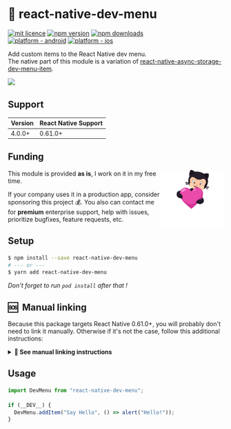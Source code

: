 # 📳 react-native-dev-menu

[![mit licence](https://img.shields.io/dub/l/vibe-d.svg?style=for-the-badge)](https://github.com/zoontek/react-native-dev-menu/blob/main/LICENSE)
[![npm version](https://img.shields.io/npm/v/react-native-dev-menu?style=for-the-badge)](https://www.npmjs.org/package/react-native-dev-menu)
[![npm downloads](https://img.shields.io/npm/dt/react-native-dev-menu.svg?label=downloads&style=for-the-badge)](https://www.npmjs.org/package/react-native-dev-menu)
<br />
[![platform - android](https://img.shields.io/badge/platform-Android-3ddc84.svg?logo=android&style=for-the-badge)](https://www.android.com)
[![platform - ios](https://img.shields.io/badge/platform-iOS-000.svg?logo=apple&style=for-the-badge)](https://developer.apple.com/ios)

Add custom items to the React Native dev menu.<br />
The native part of this module is a variation of [react-native-async-storage-dev-menu-item](https://github.com/jsoendermann/react-native-async-storage-dev-menu-item/).

![](https://github.com/zoontek/react-native-dev-menu/blob/master/docs/screenshots.png?raw=true)

## Support

| Version | React Native Support |
| ------- | -------------------- |
| 4.0.0+  | 0.61.0+              |

## Funding

<a href="https://github.com/sponsors/zoontek">
  <img align="right" width="150" alt="This library helped you? Consider sponsoring!" src=".github/funding-octocat.svg">
</a>

This module is provided **as is**, I work on it in my free time.

If your company uses it in a production app, consider sponsoring this project 💰. You also can contact me for **premium** enterprise support, help with issues, prioritize bugfixes, feature requests, etc.

## Setup

```bash
$ npm install --save react-native-dev-menu
# --- or ---
$ yarn add react-native-dev-menu
```

_Don't forget to run `pod install` after that !_

## 🆘  Manual linking

Because this package targets React Native 0.61.0+, you will probably don't need to link it manually. Otherwise if it's not the case, follow this additional instructions:

<details>
  <summary><b>👀 See manual linking instructions</b></summary>

### iOS

Add this line to your `ios/Podfile` file, then run `pod install`.

```bash
target 'YourAwesomeProject' do
  # …
  pod 'RNDevMenu', :path => '../node_modules/react-native-dev-menu'
end
```

### Android

1. Add the following lines to `android/settings.gradle`:

```gradle
include ':react-native-dev-menu'
project(':react-native-dev-menu').projectDir = new File(rootProject.projectDir, '../node_modules/react-native-dev-menu/android')
```

2. Add the implementation line to the dependencies in `android/app/build.gradle`:

```gradle
dependencies {
  // ...
  implementation project(':react-native-dev-menu')
}
```

3. Add the import and link the package in `MainApplication.java`:

```java
import com.zoontek.rndevmenu.RNDevMenuPackage; // <- add the RNDevMenuPackage import

public class MainApplication extends Application implements ReactApplication {

  // …

  @Override
  protected List<ReactPackage> getPackages() {
    @SuppressWarnings("UnnecessaryLocalVariable")
    List<ReactPackage> packages = new PackageList(this).getPackages();
    // …
    packages.add(new RNDevMenuPackage());
    return packages;
  }

  // …
}
```

</details>

## Usage

```ts
import DevMenu from "react-native-dev-menu";

if (__DEV__) {
  DevMenu.addItem("Say Hello", () => alert("Hello!"));
}
```
